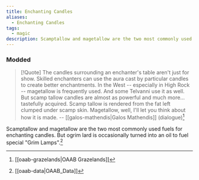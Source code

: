 ```yaml
---
title: Enchanting Candles
aliases:
  - Enchanting Candles
tags:
  - magic
description: Scamptallow and magetallow are the two most commonly used fuels for enchanting candles. But ogrim lard is occasionally turned into an oil to fuel special Grim Lamps.
---
```

### Modded
> [!Quote]
> The candles surrounding an enchanter's table aren't just for show. Skilled enchanters can use the aura cast by particular candles to create better enchantments. In the West -- especially in High Rock -- magetallow is frequently used. And some Telvanni use it as well. But scamp tallow candles are almost as powerful and much more... tastefully acquired. Scamp tallow is rendered from the fat left clumped under scamp skin. Magetallow, well, I'll let you think about how it is made.
> -- [[galos-mathendis|Galos Mathendis]] (dialogue)[^1]

Scamptallow and magetallow are the two most commonly used fuels for enchanting candles. But ogrim lard is occasionally turned into an oil to fuel special "Grim Lamps".[^2]

[^1]: [[oaab-grazelands|OAAB Grazelands]]
[^2]: [[oaab-data|OAAB_Data]]